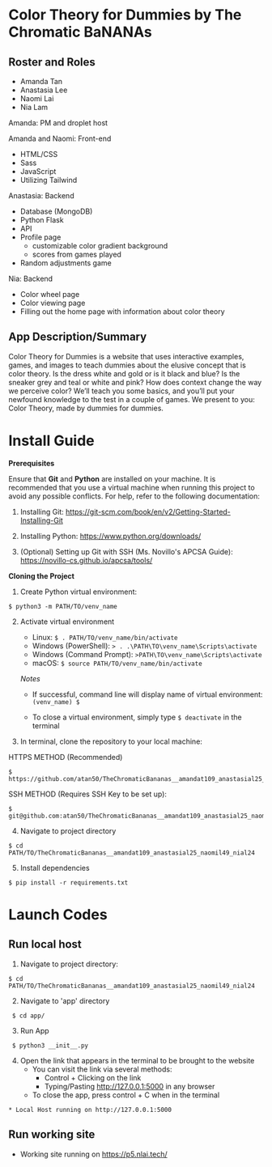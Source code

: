 # Color Theory for Dummies by The Chromatic BaNANAs

## Roster and Roles
* Amanda Tan
* Anastasia Lee
* Naomi Lai
* Nia Lam

Amanda: PM and droplet host

Amanda and Naomi: Front-end
 * HTML/CSS
 * Sass
 * JavaScript
 * Utilizing Tailwind

Anastasia: Backend
 * Database (MongoDB)
 * Python Flask
 * API
 * Profile page
   * customizable color gradient background
   * scores from games played
 * Random adjustments game

Nia: Backend 
 * Color wheel page
 * Color viewing page
 * Filling out the home page with information about color theory


## App Description/Summary
Color Theory for Dummies is a website that uses interactive examples, games, and images to teach dummies about the elusive concept that is color theory. Is the dress white and gold or is it black and blue? Is the sneaker grey and teal or white and pink? How does context change the way we perceive color? We’ll teach you some basics, and you’ll put your newfound knowledge to the test in a couple of games. We present to you: Color Theory, made by dummies for dummies.

# Install Guide

**Prerequisites**

Ensure that **Git** and **Python** are installed on your machine. It is recommended that you use a virtual machine when running this project to avoid any possible conflicts. For help, refer to the following documentation:
   1. Installing Git: https://git-scm.com/book/en/v2/Getting-Started-Installing-Git 
   2. Installing Python: https://www.python.org/downloads/ 

   3. (Optional) Setting up Git with SSH (Ms. Novillo's APCSA Guide): https://novillo-cs.github.io/apcsa/tools/ 
         

**Cloning the Project**
1. Create Python virtual environment:

```
$ python3 -m PATH/TO/venv_name
```

2. Activate virtual environment 

   - Linux: `$ . PATH/TO/venv_name/bin/activate`
   - Windows (PowerShell): `> . .\PATH\TO\venv_name\Scripts\activate`
   - Windows (Command Prompt): `>PATH\TO\venv_name\Scripts\activate`
   - macOS: `$ source PATH/TO/venv_name/bin/activate`

   *Notes*

   - If successful, command line will display name of virtual environment: `(venv_name) $ `

   - To close a virtual environment, simply type `$ deactivate` in the terminal


3. In terminal, clone the repository to your local machine: 

HTTPS METHOD (Recommended)

```
$ https://github.com/atan50/TheChromaticBananas__amandat109_anastasial25_naomil49_nial24.git
```

SSH METHOD (Requires SSH Key to be set up):

```
$ git@github.com:atan50/TheChromaticBananas__amandat109_anastasial25_naomil49_nial24.git
```

4. Navigate to project directory

```
$ cd PATH/TO/TheChromaticBananas__amandat109_anastasial25_naomil49_nial24
```

5. Install dependencies

```
$ pip install -r requirements.txt
```
        
# Launch Codes

## Run local host

1. Navigate to project directory:

```
$ cd PATH/TO/TheChromaticBananas__amandat109_anastasial25_naomil49_nial24
```
 
2. Navigate to 'app' directory

```
 $ cd app/
```

3. Run App

```
 $ python3 __init__.py
```
4. Open the link that appears in the terminal to be brought to the website
    - You can visit the link via several methods:
        - Control + Clicking on the link
        - Typing/Pasting http://127.0.0.1:5000 in any browser
    - To close the app, press control + C when in the terminal

```    
* Local Host running on http://127.0.0.1:5000
```

## Run working site
* Working site running on https://p5.nlai.tech/


